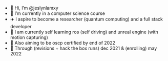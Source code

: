 - 👋 Hi, I’m @jeslynlamxy
- 🌱 I’m currently in a computer science course
- ✈️ I aspire to become a researcher (quantum computing) and a full stack developer
- 🚧 I am currently self learning ros (self driving) and unreal engine (with motion capturing)
- 🚧 Also aiming to be oscp certified by end of 2022
- 🚧 Through (revisions + hack the box runs) dec 2021 & (enrolling) may 2022
